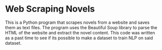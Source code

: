 # Web Scraping Novels
This is a Python program that scrapes novels from a website and saves them as text files. The program uses the Beautiful Soup library to parse the HTML of the website and extract the novel content.
This code was written as a past time to see if its possible to make a dataset to train NLP on said dataset.
